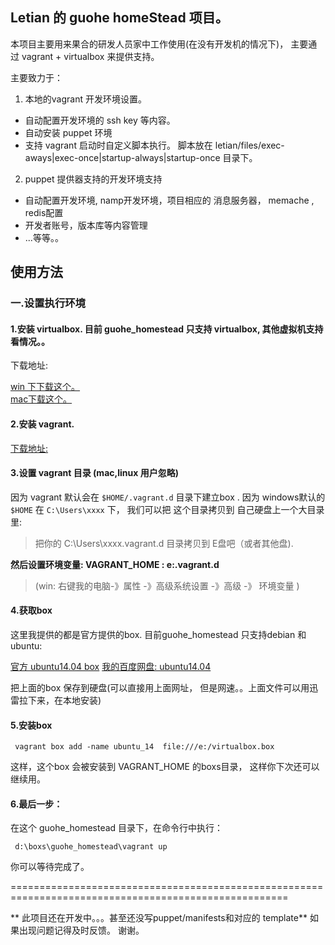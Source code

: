 ## Letian 的 guohe homeStead 项目。

本项目主要用来果合的研发人员家中工作使用(在没有开发机的情况下)， 主要通过 vagrant + virtualbox 来提供支持。

主要致力于：

1. 本地的vagrant 开发环境设置。

 * 自动配置开发环境的 ssh key 等内容。
 * 自动安装 puppet 环境
 * 支持 vagrant 启动时自定义脚本执行。 脚本放在 letian/files/exec-aways|exec-once|startup-always|startup-once 目录下。

2. puppet 提供器支持的开发环境支持

 * 自动配置开发环境, namp开发环境，项目相应的 消息服务器， memache , redis配置 
 * 开发者账号，版本库等内容管理
 * ...等等。。 

## 使用方法

### 一.设置执行环境

#### 1.安装 virtualbox. 目前 guohe_homestead 只支持 virtualbox, 其他虚拟机支持看情况。。

下载地址:

[win 下下载这个。](http://download.virtualbox.org/virtualbox/4.3.22/VirtualBox-4.3.22-98236-Win.exe)  
[mac下载这个。](http://download.virtualbox.org/virtualbox/4.3.22/VirtualBox-4.3.22-98236-OSX.dmg)  

#### 2.安装 vagrant. 

[下载地址:](https://www.vagrantup.com/downloads.html)

#### 3.设置 vagrant 目录 (mac,linux 用户忽略)

因为 vagrant 默认会在 `$HOME/.vagrant.d` 目录下建立box . 因为 windows默认的 `$HOME` 在 `C:\Users\xxxx` 下， 我们可以把 这个目录拷贝到
自己硬盘上一个大目录里:

> 把你的 C:\Users\xxxx\.vagrant.d  目录拷贝到 E盘吧（或者其他盘).

**然后设置环境变量:  VAGRANT_HOME : e:\.vagrant.d**
> (win: 右键我的电脑-》属性 -》高级系统设置 -》高级 -》 环境变量 )

#### 4.获取box

这里我提供的都是官方提供的box. 目前guohe_homestead 只支持debian 和 ubuntu:
    
[官方 ubuntu14.04 box](https://vagrantcloud.com/ubuntu/boxes/trusty64/versions/14.04/providers/virtualbox.box)
[我的百度网盘: ubuntu14.04](http://pan.baidu.com/s/1jG3kNNw)

把上面的box 保存到硬盘(可以直接用上面网址， 但是网速。。上面文件可以用迅雷拉下来，在本地安装)

#### 5.安装box

```
 vagrant box add -name ubuntu_14  file:///e:/virtualbox.box
```
这样，这个box 会被安装到 VAGRANT_HOME 的boxs目录， 这样你下次还可以继续用。

#### 6.最后一步：
 在这个 guohe_homestead 目录下，在命令行中执行：

```
 d:\boxs\guohe_homestead\vagrant up
```

你可以等待完成了。

======================================================================================================

** 此项目还在开发中。。。甚至还没写puppet/manifests和对应的 template** 如果出现问题记得及时反馈。 谢谢。

